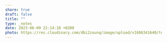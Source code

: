 ```yaml
---
share: true
draft: false
title: ""
type: _notes
date: 2023-06-09 22:14:10 +0200
photo: https://res.cloudinary.com/dbi2zounq/image/upload/v1686341640/tozcwlptge0lebi0lp8x.jpg
---
```



